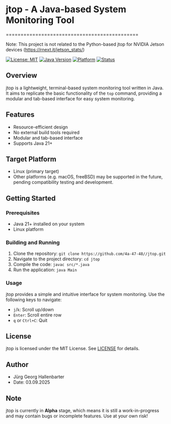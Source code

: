 # jtop - A Java-based System Monitoring Tool
=============================================

Note: This project is not related to the Python-based jtop for NVIDIA Jetson devices (https://rnext.it/jetson_stats/)


[![License: MIT](https://img.shields.io/badge/License-MIT-blue.svg)](https://opensource.org/licenses/MIT)
[![Java Version](https://img.shields.io/badge/Java-21%2B-orange.svg)](https://www.java.com/en/)
[![Platform](https://img.shields.io/badge/Platform-Linux-brightgreen.svg)](https://www.linux.org/)
[![Status](https://img.shields.io/badge/Status-Alpha-red.svg)](https://en.wikipedia.org/wiki/Software_release_life_cycle#Alpha)

## Overview

jtop is a lightweight, terminal-based system monitoring tool written in Java. It aims to replicate the basic functionality of the `top` command, providing a modular and tab-based interface for easy system monitoring.

## Features

* Resource-efficient design
* No external build tools required
* Modular and tab-based interface
* Supports Java 21+

## Target Platform

* Linux (primary target)
* Other platforms (e.g. macOS, freeBSD) may be supported in the future, pending compatibility testing and development.


## Getting Started

### Prerequisites

* Java 21+ installed on your system
* Linux platform

### Building and Running

1. Clone the repository: `git clone https://github.com/4a-47-48//jtop.git`
2. Navigate to the project directory: `cd jtop`
3. Compile the code: `javac src/*.java`
4. Run the application: `java Main`

### Usage

jtop provides a simple and intuitive interface for system monitoring. Use the following keys to navigate:

* `j`/`k`: Scroll up/down
* `Enter`: Scroll entire row
* `q` or `Ctrl+C`: Quit

## License

jtop is licensed under the MIT License. See [LICENSE](LICENSE) for details.

## Author

* Jürg Georg Hallenbarter
* Date: 03.09.2025

## Note

jtop is currently in **Alpha** stage, which means it is still a work-in-progress and may contain bugs or incomplete features. Use at your own risk!